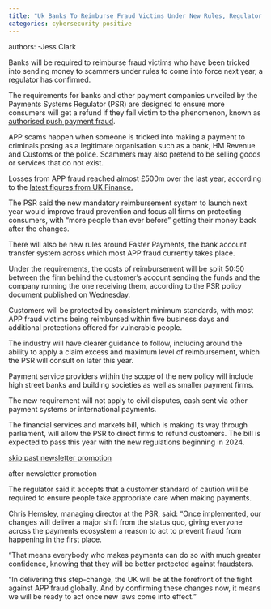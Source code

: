```yaml
---
title: "Uk Banks To Reimburse Fraud Victims Under New Rules, Regulator Confirms"
categories: cybersecurity positive
---
```


authors:
-Jess Clark  


Banks will be required to reimburse fraud victims who have been tricked into sending money to scammers under rules to come into force next year, a regulator has confirmed.

The requirements for banks and other payment companies unveiled by the Payments Systems Regulator (PSR) are designed to ensure more consumers will get a refund if they fall victim to the phenomenon, known as [authorised push payment fraud](https://www.theguardian.com/money/2018/apr/30/authorised-push-payment-scam-fraud).

APP scams happen when someone is tricked into making a payment to criminals posing as a legitimate organisation such as a bank, HM Revenue and Customs or the police. Scammers may also pretend to be selling goods or services that do not exist.

Losses from APP fraud reached almost £500m over the last year, according to the [latest figures from UK Finance.](https://www.theguardian.com/money/2023/may/11/social-media-firms-should-reimburse-online-fraud-victim-uk-finance)

The PSR said the new mandatory reimbursement system to launch next year would improve fraud prevention and focus all firms on protecting consumers, with “more people than ever before” getting their money back after the changes.

There will also be new rules around Faster Payments, the bank account transfer system across which most APP fraud currently takes place.

Under the requirements, the costs of reimbursement will be split 50:50 between the firm behind the customer’s account sending the funds and the company running the one receiving them, according to the PSR policy document published on Wednesday.

Customers will be protected by consistent minimum standards, with most APP fraud victims being reimbursed within five business days and additional protections offered for vulnerable people.

The industry will have clearer guidance to follow, including around the ability to apply a claim excess and maximum level of reimbursement, which the PSR will consult on later this year.

Payment service providers within the scope of the new policy will include high street banks and building societies as well as smaller payment firms.

The new requirement will not apply to civil disputes, cash sent via other payment systems or international payments.

The financial services and markets bill, which is making its way through parliament, will allow the PSR to direct firms to refund customers. The bill is expected to pass this year with the new regulations beginning in 2024.

[skip past newsletter promotion](https://www.theguardian.com/money/2023/jun/07/uk-banks-to-reimburse-victims-under-new-rules-regulator-confirms#EmailSignup-skip-link-12)

after newsletter promotion

The regulator said it accepts that a customer standard of caution will be required to ensure people take appropriate care when making payments.

Chris Hemsley, managing director at the PSR, said: “Once implemented, our changes will deliver a major shift from the status quo, giving everyone across the payments ecosystem a reason to act to prevent fraud from happening in the first place.

“That means everybody who makes payments can do so with much greater confidence, knowing that they will be better protected against fraudsters.

“In delivering this step-change, the UK will be at the forefront of the fight against APP fraud globally. And by confirming these changes now, it means we will be ready to act once new laws come into effect.”